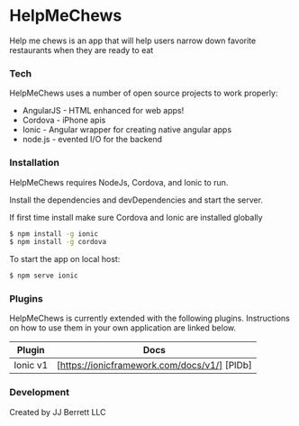 # HelpMeChews

Help me chews is an app that will help users narrow down favorite restaurants when they are ready to eat

### Tech

HelpMeChews uses a number of open source projects to work properly:

* AngularJS - HTML enhanced for web apps!
* Cordova - iPhone apis
* Ionic - Angular wrapper for creating native angular apps
* node.js - evented I/O for the backend

### Installation

HelpMeChews requires NodeJs, Cordova, and Ionic to run.

Install the dependencies and devDependencies and start the server.

If first time install make sure Cordova and Ionic are installed globally

```sh
$ npm install -g ionic
$ npm install -g cordova
```
To start the app on local host:

```sh
$ npm serve ionic
```

### Plugins

HelpMeChews is currently extended with the following plugins. Instructions on how to use them in your own application are linked below.

| Plugin | Docs |
| ------ | ------ |
| Ionic v1 | [https://ionicframework.com/docs/v1/] [PlDb] |

### Development
Created by JJ Berrett LLC
